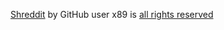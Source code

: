 [Shreddit](https://github.com/x89/Shreddit) by GitHub user x89 is [all rights reserved](https://github.com/x89/Shreddit/blob/master/LICENSE)
